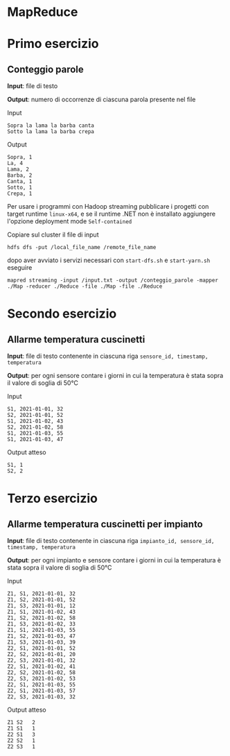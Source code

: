 # MapReduce








# Primo esercizio

## Conteggio parole

**Input**: file di testo

**Output**: numero di occorrenze di ciascuna parola presente nel file



Input

```
Sopra la lama la barba canta
Sotto la lama la barba crepa
```

Output

```
Sopra, 1
La, 4
Lama, 2
Barba, 2
Canta, 1
Sotto, 1
Crepa, 1
```

Per usare i programmi con Hadoop streaming pubblicare i progetti con target runtime `linux-x64`, e se il runtime .NET non è installato aggiungere l'opzione deployment mode `Self-contained`

Copiare sul cluster il file di input

```
hdfs dfs -put /local_file_name /remote_file_name
```

dopo aver avviato i servizi necessari con `start-dfs.sh` e `start-yarn.sh` eseguire

```shell
mapred streaming -input /input.txt -output /conteggio_parole -mapper ./Map -reducer ./Reduce -file ./Map -file ./Reduce
```





# Secondo esercizio

## Allarme temperatura cuscinetti



**Input**: file di testo contenente in ciascuna riga `sensore_id, timestamp, temperatura`

**Output**: per ogni sensore contare i giorni in cui la temperatura è stata sopra il valore di soglia di 50°C



Input

```
S1, 2021-01-01, 32
S2, 2021-01-01, 52
S1, 2021-01-02, 43
S2, 2021-01-02, 58
S1, 2021-01-03, 55
S1, 2021-01-03, 47
```

Output atteso

```
S1, 1
S2, 2
```



# Terzo esercizio

## Allarme temperatura cuscinetti per impianto



**Input**: file di testo contenente in ciascuna riga `impianto_id, sensore_id, timestamp, temperatura`

**Output**: per ogni impianto e sensore contare i giorni in cui la temperatura è stata sopra il valore di soglia di 50°C



Input

```
Z1, S1, 2021-01-01, 32
Z1, S2, 2021-01-01, 52
Z1, S3, 2021-01-01, 12
Z1, S1, 2021-01-02, 43
Z1, S2, 2021-01-02, 58
Z1, S3, 2021-01-02, 33
Z1, S1, 2021-01-03, 55
Z1, S2, 2021-01-03, 47
Z1, S3, 2021-01-03, 39
Z2, S1, 2021-01-01, 52
Z2, S2, 2021-01-01, 20
Z2, S3, 2021-01-01, 32
Z2, S1, 2021-01-02, 41
Z2, S2, 2021-01-02, 58
Z2, S3, 2021-01-02, 53
Z2, S1, 2021-01-03, 55
Z2, S1, 2021-01-03, 57
Z2, S3, 2021-01-03, 32
```

Output atteso

```
Z1 S2   2
Z1 S1   1
Z2 S1   3
Z2 S2   1
Z2 S3   1
```


